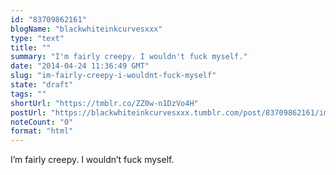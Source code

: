 ```yaml
---
id: "83709862161"
blogName: "blackwhiteinkcurvesxxx"
type: "text"
title: ""
summary: "I'm fairly creepy. I wouldn't fuck myself."
date: "2014-04-24 11:36:49 GMT"
slug: "im-fairly-creepy-i-wouldnt-fuck-myself"
state: "draft"
tags: ""
shortUrl: "https://tmblr.co/ZZ0w-n1DzVo4H"
postUrl: "https://blackwhiteinkcurvesxxx.tumblr.com/post/83709862161/im-fairly-creepy-i-wouldnt-fuck-myself"
noteCount: "0"
format: "html"
---
```


I’m fairly creepy. I wouldn’t fuck myself.